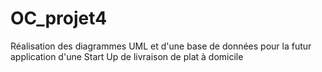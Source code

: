 # OC_projet4
Réalisation des diagrammes UML et d'une base de données pour la futur application d'une Start Up de livraison de plat à domicile
